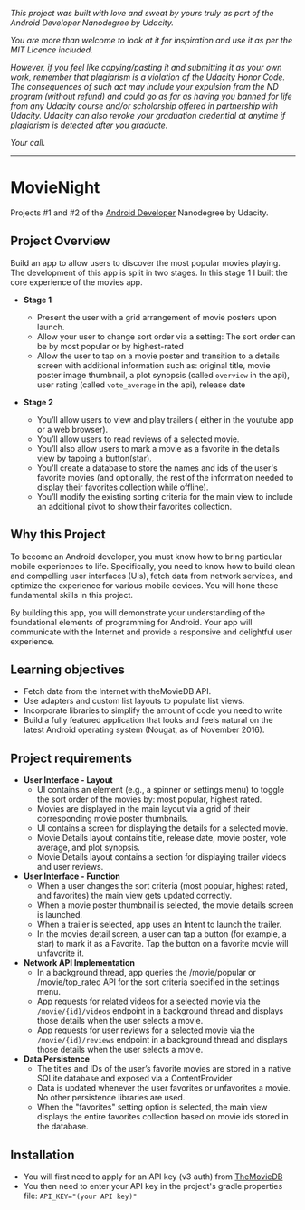 _This project was built with love and sweat by yours truly as part of the Android Developer Nanodegree by Udacity._

_You are more than welcome to look at it for inspiration and use it as per the MIT Licence included._

_However, if you feel like copying/pasting it and submitting it as your own work, remember that plagiarism is a violation of the Udacity Honor Code. The consequences of such act may include your expulsion from the ND program (without refund) and could go as far as having you banned for life from any Udacity course and/or scholarship offered in partnership with Udacity._
_Udacity can also revoke your graduation credential at anytime if plagiarism is detected after you graduate._

_Your call._

---

# MovieNight
Projects #1 and #2 of the [Android Developer](https://eu.udacity.com/course/android-developer-nanodegree-by-google--nd801) Nanodegree by Udacity.

## Project Overview
Build an app to allow users to discover the most popular movies playing. The development of this app is split in two stages. In this stage 1 I built the core experience of the movies app.

- **Stage 1**
  * Present the user with a grid arrangement of movie posters upon launch.
  * Allow your user to change sort order via a setting:
The sort order can be by most popular or by highest-rated
  * Allow the user to tap on a movie poster and transition to a details screen with additional information such as: original title, movie poster image thumbnail, a plot synopsis (called `overview` in the api), user rating (called `vote_average` in the api), release date

- **Stage 2**
  * You’ll allow users to view and play trailers ( either in the youtube app or a web browser).
  * You’ll allow users to read reviews of a selected movie.
  * You’ll also allow users to mark a movie as a favorite in the details view by tapping a button(star).
  * You'll create a database to store the names and ids of the user's favorite movies (and optionally, the rest of the information needed to display their favorites collection while offline).
  * You’ll modify the existing sorting criteria for the main view to include an additional pivot to show their favorites collection.

## Why this Project
To become an Android developer, you must know how to bring particular mobile experiences to life. Specifically, you need to know how to build clean and compelling user interfaces (UIs), fetch data from network services, and optimize the experience for various mobile devices. You will hone these fundamental skills in this project.

By building this app, you will demonstrate your understanding of the foundational elements of programming for Android. Your app will communicate with the Internet and provide a responsive and delightful user experience.

## Learning objectives
- Fetch data from the Internet with theMovieDB API.
- Use adapters and custom list layouts to populate list views.
- Incorporate libraries to simplify the amount of code you need to write
- Build a fully featured application that looks and feels natural on the latest Android operating system (Nougat, as of November 2016).

## Project requirements
- **User Interface - Layout**
  * UI contains an element (e.g., a spinner or settings menu) to toggle the sort order of the movies by: most popular, highest rated.
  * Movies are displayed in the main layout via a grid of their corresponding movie poster thumbnails.
  * UI contains a screen for displaying the details for a selected movie.
  * Movie Details layout contains title, release date, movie poster, vote average, and plot synopsis.
  * Movie Details layout contains a section for displaying trailer videos and user reviews.
- **User Interface - Function**
  * When a user changes the sort criteria (most popular, highest rated, and favorites) the main view gets updated correctly.
  * When a movie poster thumbnail is selected, the movie details screen is launched.
  * When a trailer is selected, app uses an Intent to launch the trailer.
  * In the movies detail screen, a user can tap a button (for example, a star) to mark it as a Favorite. Tap the button on a favorite movie will unfavorite it.
- **Network API Implementation**
  * In a background thread, app queries the /movie/popular or /movie/top_rated API for the sort criteria specified in the settings menu.
  * App requests for related videos for a selected movie via the `/movie/{id}/videos` endpoint in a background thread and displays those details when the user selects a movie.
  * App requests for user reviews for a selected movie via the `/movie/{id}/reviews` endpoint in a background thread and displays those details when the user selects a movie.
- **Data Persistence**
  * The titles and IDs of the user’s favorite movies are stored in a native SQLite database and exposed via a ContentProvider
  * Data is updated whenever the user favorites or unfavorites a movie. No other persistence libraries are used.
  * When the "favorites" setting option is selected, the main view displays the entire favorites collection based on movie ids stored in the database.

## Installation
- You will first need to apply for an API key (v3 auth) from [TheMovieDB](https://www.themoviedb.org/)
- You then need to enter your API key in the project's gradle.properties file:
    ```API_KEY="(your API key)"```
